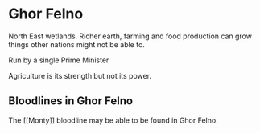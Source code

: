 # Ghor Felno

North East wetlands. Richer earth, farming and food production can grow things other nations might not be able to.

Run by a single Prime Minister

Agriculture is its strength but not its power.

## Bloodlines in Ghor Felno

The [[Monty]] bloodline may be able to be found in Ghor Felno.


